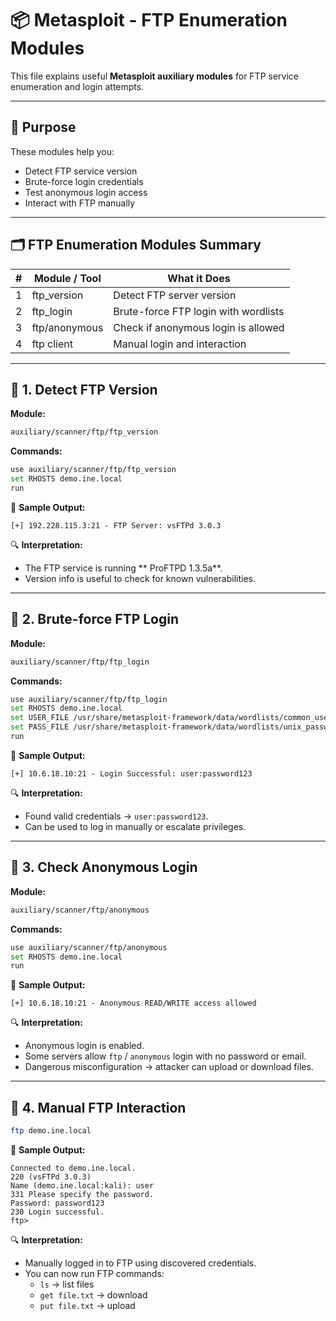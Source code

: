 # 📦 Metasploit - FTP Enumeration Modules

This file explains useful **Metasploit auxiliary modules** for FTP service enumeration and login attempts.  

---

## 🎯 Purpose

These modules help you:  
- Detect FTP service version  
- Brute-force login credentials  
- Test anonymous login access  
- Interact with FTP manually  

---

## 🗂️ FTP Enumeration Modules Summary

| #  | Module / Tool     | What it Does                           |
|----|-------------------|----------------------------------------|
| 1  | ftp_version       | Detect FTP server version              |
| 2  | ftp_login         | Brute-force FTP login with wordlists   |
| 3  | ftp/anonymous     | Check if anonymous login is allowed    |
| 4  | ftp client        | Manual login and interaction           |

---

## 🔎 1. Detect FTP Version

**Module:**
```bash
auxiliary/scanner/ftp/ftp_version
```

**Commands:**
```bash
use auxiliary/scanner/ftp/ftp_version
set RHOSTS demo.ine.local
run
```

📸 **Sample Output:**
```
[+] 192.228.115.3:21 - FTP Server: vsFTPd 3.0.3
```

🔍 **Interpretation:**
- The FTP service is running ** ProFTPD 1.3.5a**.  
- Version info is useful to check for known vulnerabilities.  

---

## 🔐 2. Brute-force FTP Login

**Module:**
```bash
auxiliary/scanner/ftp/ftp_login
```

**Commands:**
```bash
use auxiliary/scanner/ftp/ftp_login
set RHOSTS demo.ine.local
set USER_FILE /usr/share/metasploit-framework/data/wordlists/common_users.txt
set PASS_FILE /usr/share/metasploit-framework/data/wordlists/unix_passwords.txt
run
```

📸 **Sample Output:**
```
[+] 10.6.18.10:21 - Login Successful: user:password123
```

🔍 **Interpretation:**
- Found valid credentials → `user:password123`.  
- Can be used to log in manually or escalate privileges.  

---

## 👤 3. Check Anonymous Login

**Module:**
```bash
auxiliary/scanner/ftp/anonymous
```

**Commands:**
```bash
use auxiliary/scanner/ftp/anonymous
set RHOSTS demo.ine.local
run
```

📸 **Sample Output:**
```
[+] 10.6.18.10:21 - Anonymous READ/WRITE access allowed
```

🔍 **Interpretation:**
- Anonymous login is enabled.  
- Some servers allow `ftp` / `anonymous` login with no password or email.  
- Dangerous misconfiguration → attacker can upload or download files.  

---

## 📂 4. Manual FTP Interaction
```bash
ftp demo.ine.local
```

📸 **Sample Output:**
```
Connected to demo.ine.local.
220 (vsFTPd 3.0.3)
Name (demo.ine.local:kali): user
331 Please specify the password.
Password: password123
230 Login successful.
ftp>
```

🔍 **Interpretation:**
- Manually logged in to FTP using discovered credentials.  
- You can now run FTP commands:  
  - `ls` → list files  
  - `get file.txt` → download  
  - `put file.txt` → upload  
